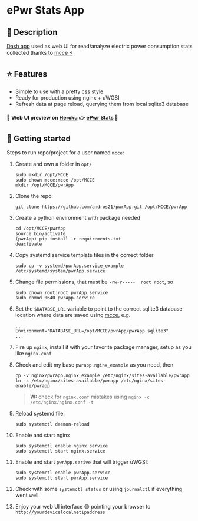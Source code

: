 # ePwr Stats App

## :blue_book: Description

[Dash app](https://plotly.com/) used as web UI for read/analyze electric power consumption stats collected thanks to [mcce :zap:](https://github.com/andros21/mcce)

## :star: Features

* Simple to use with a pretty css style
* Ready for production using nginx + uWGSI
* Refresh data at page reload, querying them from local sqlite3 database

#### :rotating_light:  Web UI preview on [Heroku](https://heroku.com/) :point_right: [ePwr Stats](https://epwr-stats.herokuapp.com/)  :rotating_light:

## :rocket: Getting started

Steps to run repo/project for a user named `mcce`:

1. Create and own a folder in `opt/`
   ```
   sudo mkdir /opt/MCCE
   sudo chown mcce:mcce /opt/MCCE
   mkdir /opt/MCCE/pwrApp
   ```
2. Clone the repo:
   ```
   git clone https://github.com/andros21/pwrApp.git /opt/MCCE/pwrApp
   ```
3. Create a python environment with package needed
   ```
   cd /opt/MCCE/pwrApp
   source bin/activate
   (pwrApp) pip install -r requirements.txt
   deactivate
   ```
4. Copy systemd service template files in the correct folder
   ```
   sudo cp -v systemd/pwrApp.service_example /etc/systemd/system/pwrApp.service
   ```
5. Change file permissions, that must be `-rw-r-----  root root`, so
   ```
   sudo chown root:root pwrApp.service
   sudo chmod 0640 pwrApp.service
   ```
6. Set the `$DATABSE_URL` variable to point to the correct sqlite3 database location where data are saved using [mcce](https://github.com/andros21/mcce), e.g.
   ```
   ...
   Environment="DATABASE_URL=/opt/MCCE/pwrApp/pwrApp.sqlite3"
   ...
   ```
7. Fire up `nginx`, install it with your favorite package manager, setup as you like `nginx.conf`
8. Check and edit my base `pwrapp.nginx_example` as you need, then
   ```
   cp -v nginx/pwrapp.nginx_example /etc/nginx/sites-available/pwrapp
   ln -s /etc/nginx/sites-available/pwrapp /etc/nginx/sites-enable/pwrapp
   ```
   
   > **W:** check for `nginx.conf` mistakes using `nginx -c /etc/nginx/nginx.conf -t`
9. Reload systemd file:
   ```
   sudo systemctl daemon-reload
   ```
10. Enable and start nginx
    ```
    sudo systemctl enable nginx.service
    sudo systemctl start nginx.service
    ```
11. Enable and start `pwrApp.serive` that will trigger uWGSI:
    ```
    sudo systemctl enable pwrApp.service
    sudo systemctl start pwrApp.service
    ```
12. Check with some `systemctl status` or using `journalctl` if everything went well
13. Enjoy your web UI interface :smile: pointing your browser to `http://yourdevicelocalnetipaddress`
